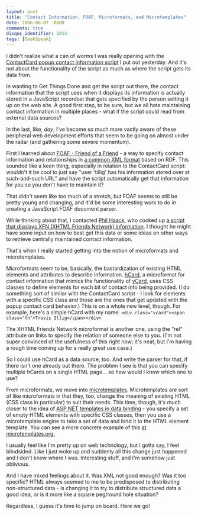 ```yaml
---
layout: post
title: "Contact Information, FOAF, Microformats, and Microtemplates"
date: 2006-06-07 -0800
comments: true
disqus_identifier: 1014
tags: [GeekSpeak]
---
```

I didn't realize what a can of worms I was really opening with the
[ContactCard popup contact information
script](/archive/2006/06/06/contactcard---dhtml-contact-information.aspx)
I put out yesterday. And it's not about the functionality of the script
as much as where the script gets its data from.
 
 In wanting to Get Things Done and get the script out there, the contact
information that the script uses when it displays its information is
actually stored in a JavaScript recordset that gets specified by the
person setting it up on the web site. A good first step, to be sure, but
we all hate maintaining contact information in multiple places - what if
the script could read from external data sources?
 
 In the last, like, *day*, I've become so much more vastly aware of
these peripheral web development efforts that seem to be going on almost
under the radar (and gathering some severe momentum).
 
 First I learned about [FOAF - Friend of a
Friend](http://www.foaf-project.org/) - a way to specify contact
information and relationships in [a common XML
format](http://xmlns.com/foaf/0.1/) based on RDF. This sounded like a
keen thing, especially in relation to the ContactCard script: wouldn't
it be cool to just say "user 'tillig' has his information stored over at
such-and-such URL" and have the script automatically get that
information for you so you don't have to maintain it?
 
 That didn't seem like too much of a stretch, but FOAF seems to still be
pretty young and changing, and it'd be some interesting work to do in
creating a JavaScript FOAF document parser.
 
 While thinking about that, I contacted [Phil
Haack](http://haacked.com), who cooked up [a script that displays XFN
(XHTML Friends Network)
information](http://haacked.com/archive/2006/04/05/MakingMicroformatsMoreVisibleAnnouncingTheXFNHighlighterScript.aspx).
I thought he might have some input on how to best get this data or some
ideas on other ways to retrieve centrally maintained contact
information.
 
 That's when I really started getting into the notion of microformats
and microtemplates.
 
 Microformats seem to be, basically, the bastardization of existing HTML
elements and attributes to describe information.
[hCard](http://microformats.org/wiki/hcard), a microformat for contact
information that mimics the functionality of
[vCard](http://www.ietf.org/rfc/rfc2426.txt), uses CSS classes to define
elements for each bit of contact info being provided. (I do something
sort of similar with the ContactCard script - I look for elements with a
specific CSS class and those are the ones that get updated with the
popup contact card behavior.) This is on a whole new level, though. For
example, here's a simple hCard with my name:
 `<div class="vcard"><span class="fn">Travis Illig</span></div>`
 
 The XHTML Friends Network microformat is another one, using the "rel"
attribute on links to specify the relation of someone else to you. (I'm
not super convinced of the usefulness of this right now; it's neat, but
I'm having a rough time coming up for a really great use case.)
 
 So I could use hCard as a data source, too. And write the parser for
that, if there isn't one already out there. The problem I see is that
you can specify multiple hCards on a single HTML page... so how would I
know which one to use?
 
 From microformats, we move into
[microtemplates](http://microtemplates.org/). Microtemplates are sort of
like microformats in that they, too, change the meaning of existing HTML
(CSS class in particular) to suit their needs. This time, though, it's
much closer to the idea of [ASP.NET templates in data
binding](http://msdn.microsoft.com/msdnmag/issues/02/01/cutting/) - you
specify a set of empty HTML elements with specific CSS classes, then you
use a microtemplate engine to take a set of data and bind it to the HTML
element template. You can see a more concrete example of this [at
microtemplates.org.](http://microtemplates.org/about/)
 
 I usually feel like I'm pretty up on web technology, but I gotta say, I
feel blindsided. Like I just woke up and suddenly all this change just
happened and I don't know where I was. Interesting stuff, and I'm
somehow just oblivious.
 
 And I have mixed feelings about it. Was XML not good enough? Was it too
specific? HTML always seemed to me to be predisposed to distributing
non-structured data - is changing it to try to distribute structured
data a good idea, or is it more like a square peg/round hole situation?
 
 Regardless, I guess it's time to jump on board. Here we go!
